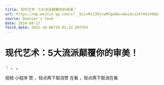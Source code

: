 ```yaml
---
title: 现代艺术：5大流派颠覆你的审美！
url: https://mp.weixin.qq.com/s?__biz=MzI2MjcwMTgwOQ==&mid=2247491448&idx=1&sn=b9cb104f559e233d2f162fbbeebae824
source: Doonsec's feed
date: 2024-08-17
fetch_date: 2025-10-06T18:01:32.897593
---
```


# 现代艺术：5大流派颠覆你的审美！

：
，
。

视频
小程序
赞
，轻点两下取消赞
在看
，轻点两下取消在看